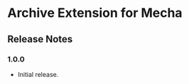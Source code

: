 Archive Extension for Mecha
===========================

Release Notes
-------------

### 1.0.0

 - Initial release.
